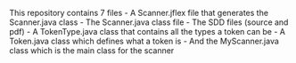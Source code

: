 This repository contains 7 files
	- A Scanner.jflex file that generates the Scanner.java class
	- The Scanner.java class file
	- The SDD files (source and pdf)
	- A TokenType.java class that contains all the types a token can be
	- A Token.java class which defines what a token is
	- And the MyScanner.java class which is the main class for the scanner